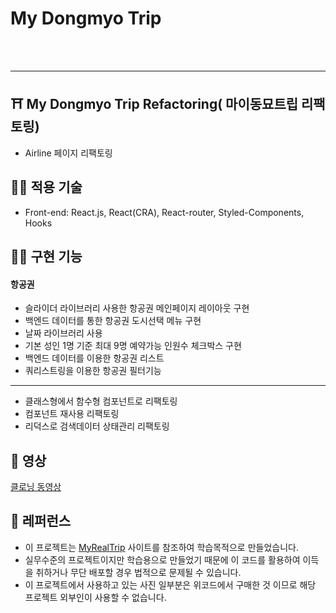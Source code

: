 # My Dongmyo Trip

<br><br>

---

## ⛩ My Dongmyo Trip Refactoring( 마이동묘트립 리팩토링)

- Airline 페이지 리팩토링

## 🧑‍💻 적용 기술

- Front-end: React.js, React(CRA), React-router, Styled-Components, Hooks

## 💁‍♀️ 구현 기능

#### 항공권

- 슬라이더 라이브러리 사용한 항공권 메인페이지 레이아웃 구현
- 백엔드 데이터를 통한 항공권 도시선택 메뉴 구현
- 날짜 라이브러리 사용
- 기본 성인 1명 기준 최대 9명 예약가능 인원수 체크박스 구현
- 백엔드 데이터를 이용한 항공권 리스트
- 쿼리스트링을 이용한 항공권 필터기능

---

- 클래스형에서 함수형 컴포넌트로 리팩토링
- 컴포넌트 재사용 리팩토링
- 리덕스로 검색데이터 상태관리 리팩토링

## 🎥 영상

[클로닝 동영상](https://youtu.be/Ni-htqkWnf4)

## 💎 레퍼런스

- 이 프로젝트는 [MyRealTrip](https://www.myrealtrip.com/) 사이트를 참조하여 학습목적으로 만들었습니다.
- 실무수준의 프로젝트이지만 학습용으로 만들었기 때문에 이 코드를 활용하여 이득을 취하거나 무단 배포할 경우 법적으로 문제될 수 있습니다.
- 이 프로젝트에서 사용하고 있는 사진 일부분은 위코드에서 구매한 것 이므로 해당 프로젝트 외부인이 사용할 수 없습니다.
